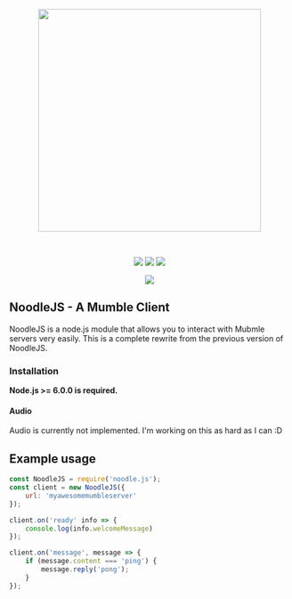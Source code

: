 <div align="center">
    <p>
        <img width="400px" src="http://i.imgur.com/qCjY5JI.png"/>
    </p>
    <br>
    <p>
        <a href="https://www.npmjs.com/package/noodle.js" title="dependencies status"><img src="https://img.shields.io/npm/v/noodle.js.svg"/></a>
        <a href="https://www.npmjs.com/package/noodle.js" title="dependencies status"><img src="https://img.shields.io/npm/dt/noodle.js.svg"/></a>
        <a href="https://david-dm.org/Gielert/NoodleJS" title="dependencies status"><img src="https://david-dm.org/Gielert/NoodleJS/status.svg"/></a>
    </p>
    <p>
        <a href="https://www.npmjs.com/package/noodle.js">
        <img src="https://nodei.co/npm/noodle.js.png?downloads=true&stars=true">
        </a>
    </p>
</div>

## NoodleJS - A Mumble Client
NoodleJS is a node.js module that allows you to interact with Mubmle servers very easily.
This is a complete rewrite from the previous version of NoodleJS.

### Installation
**Node.js >= 6.0.0 is required.**

#### Audio
Audio is currently not implemented. I'm working on this as hard as I can :D

## Example usage
```js
const NoodleJS = require('noodle.js');
const client = new NoodleJS({
    url: 'myawesomemumbleserver'
});

client.on('ready' info => {
    console.log(info.welcomeMessage)
});

client.on('message', message => {
    if (message.content === 'ping') {
        message.reply('pong');
    }
});
```
